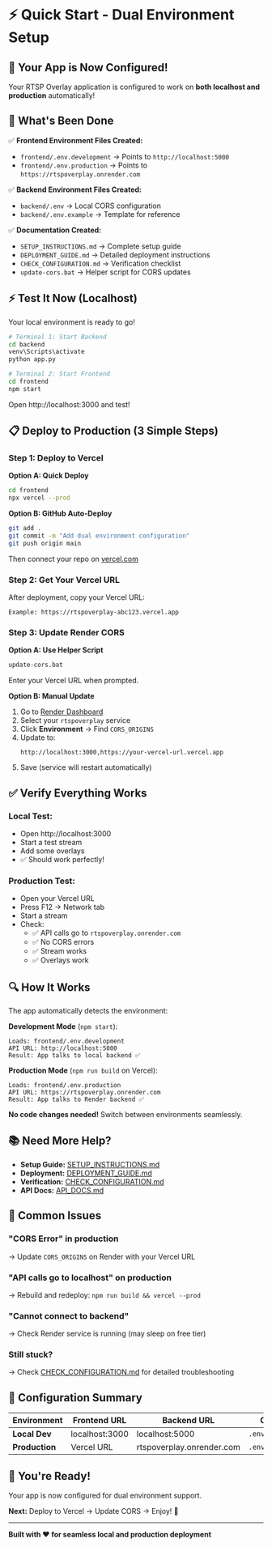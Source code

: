 # ⚡ Quick Start - Dual Environment Setup

## 🎉 Your App is Now Configured!

Your RTSP Overlay application is configured to work on **both localhost and production** automatically!

## 🚀 What's Been Done

✅ **Frontend Environment Files Created:**
- `frontend/.env.development` → Points to `http://localhost:5000`
- `frontend/.env.production` → Points to `https://rtspoverplay.onrender.com`

✅ **Backend Environment Files Created:**
- `backend/.env` → Local CORS configuration
- `backend/.env.example` → Template for reference

✅ **Documentation Created:**
- `SETUP_INSTRUCTIONS.md` → Complete setup guide
- `DEPLOYMENT_GUIDE.md` → Detailed deployment instructions
- `CHECK_CONFIGURATION.md` → Verification checklist
- `update-cors.bat` → Helper script for CORS updates

## ⚡ Test It Now (Localhost)

Your local environment is ready to go!

```bash
# Terminal 1: Start Backend
cd backend
venv\Scripts\activate
python app.py

# Terminal 2: Start Frontend  
cd frontend
npm start
```

Open http://localhost:3000 and test!

## 📋 Deploy to Production (3 Simple Steps)

### Step 1: Deploy to Vercel

**Option A: Quick Deploy**
```bash
cd frontend
npx vercel --prod
```

**Option B: GitHub Auto-Deploy**
```bash
git add .
git commit -m "Add dual environment configuration"
git push origin main
```
Then connect your repo on [vercel.com](https://vercel.com)

### Step 2: Get Your Vercel URL

After deployment, copy your Vercel URL:
```
Example: https://rtspoverplay-abc123.vercel.app
```

### Step 3: Update Render CORS

**Option A: Use Helper Script**
```bash
update-cors.bat
```
Enter your Vercel URL when prompted.

**Option B: Manual Update**
1. Go to [Render Dashboard](https://dashboard.render.com)
2. Select your `rtspoverplay` service
3. Click **Environment** → Find `CORS_ORIGINS`
4. Update to:
   ```
   http://localhost:3000,https://your-vercel-url.vercel.app
   ```
5. Save (service will restart automatically)

## ✅ Verify Everything Works

### Local Test:
- Open http://localhost:3000
- Start a test stream
- Add some overlays
- ✅ Should work perfectly!

### Production Test:
- Open your Vercel URL
- Press F12 → Network tab
- Start a stream
- Check:
  - ✅ API calls go to `rtspoverplay.onrender.com`
  - ✅ No CORS errors
  - ✅ Stream works
  - ✅ Overlays work

## 🔍 How It Works

The app automatically detects the environment:

**Development Mode** (`npm start`):
```
Loads: frontend/.env.development
API URL: http://localhost:5000
Result: App talks to local backend ✅
```

**Production Mode** (`npm run build` on Vercel):
```
Loads: frontend/.env.production
API URL: https://rtspoverplay.onrender.com
Result: App talks to Render backend ✅
```

**No code changes needed!** Switch between environments seamlessly.

## 📚 Need More Help?

- **Setup Guide:** [SETUP_INSTRUCTIONS.md](SETUP_INSTRUCTIONS.md)
- **Deployment:** [DEPLOYMENT_GUIDE.md](DEPLOYMENT_GUIDE.md)
- **Verification:** [CHECK_CONFIGURATION.md](CHECK_CONFIGURATION.md)
- **API Docs:** [API_DOCS.md](API_DOCS.md)

## 🐛 Common Issues

### "CORS Error" in production
→ Update `CORS_ORIGINS` on Render with your Vercel URL

### "API calls go to localhost" on production
→ Rebuild and redeploy: `npm run build && vercel --prod`

### "Cannot connect to backend"
→ Check Render service is running (may sleep on free tier)

### Still stuck?
→ Check [CHECK_CONFIGURATION.md](CHECK_CONFIGURATION.md) for detailed troubleshooting

## 🎯 Configuration Summary

| Environment | Frontend URL | Backend URL | Config File |
|-------------|-------------|-------------|-------------|
| **Local Dev** | localhost:3000 | localhost:5000 | `.env.development` |
| **Production** | Vercel URL | rtspoverplay.onrender.com | `.env.production` |

## 🎊 You're Ready!

Your app is now configured for dual environment support. 

**Next:** Deploy to Vercel → Update CORS → Enjoy! 🚀

---

**Built with ❤️ for seamless local and production deployment**

